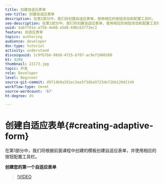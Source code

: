 ```yaml
---
title: 创建自适应表单
seo-title: 创建自适应表单
description: 在第1部分中，我们将创建自适应表单，使用相应的按钮添加和配置工具栏。
seo-description: 在第1部分中，我们将创建自适应表单，使用相应的按钮添加和配置工具栏。
uuid: 4ab7f01e-a75b-4e08-a5d8-690c63773ec3
feature: 自适应表单
topics: authoring
audience: developer
doc-type: tutorial
activity: understand
discoiquuid: 1c9fb7b6-98dd-4725-b787-ac9e71906500
kt: 4208
thumbnail: 22173.jpg
topic: 开发
role: Developer
level: Beginner
source-git-commit: d9714b9a291ec3ee5f3dba9723de72bb120d2149
workflow-type: tm+mt
source-wordcount: '67'
ht-degree: 4%

---
```



# 创建自适应表单{#creating-adaptive-form}

在第1部分中，我们将根据前面课程中创建的模板创建自适应表单，并使用相应的按钮配置工具栏。

**创建您的第一个自适应表单**

>[!VIDEO](https://video.tv.adobe.com/v/22173/quality=9)
